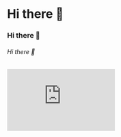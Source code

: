 # Hi there 👋
### Hi there 👋
###### Hi there 👋
<div style="width:100%;height:0;padding-bottom:57%;position:relative;"><iframe src="https://giphy.com/embed/HoffxyN8ghVuw" width="50%" height="50%" style="position:absolute" frameBorder="0" class="giphy-embed" allowFullScreen></iframe>
</div>


<!--
**MauricioHdez9/MauricioHdez9** is a ✨ _special_ ✨ repository because its `README.md` (this file) appears on your GitHub profile.

Here are some ideas to get you started:

- 🔭 I’m currently working on ...
- 🌱 I’m currently learning ...
- 👯 I’m looking to collaborate on ...
- 🤔 I’m looking for help with ...
- 💬 Ask me about ...
- 📫 How to reach me: ...
- 😄 Pronouns: ...
- ⚡ Fun fact: ...
-->
